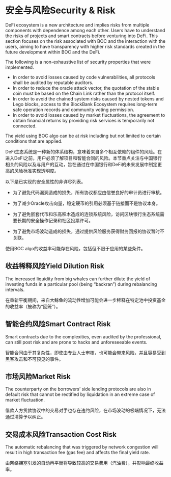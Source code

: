 # 安全与风险Security & Risk

DeFi ecosystem is a new architecture and implies risks from multiple components with dependence among each other. Users have to understand the risks of projects and smart contracts before venturing into DeFi.  This section focuses on the risk associated with BOC and the interaction with the users, aiming to have transparency with higher risk standards created in the future development within BOC and the DeFi.

The following is a non-exhaustive list of security properties that were implemented.
* In order to avoid losses caused by code vulnerabilities, all protocols shall be audited by reputable auditors.
* In order to reduce the oracle attack vector, the quotation of the stable coin must be based on the Chain Link rather than the protocol itself.
* In order to avoid the chained system risks caused by nested tokens and Lego blocks, access to the BlockBank Ecosystem requires long-term safe operation records and community voting permission.
* In order to avoid losses caused by market fluctuations, the agreement to obtain financial returns by providing risk services is temporarily not connected.

The yield using BOC algo can be at risk including but not limited  to certain conditions that are applied.

DeFi生态系统是一种新的体系结构，意味着来自多个相互依赖的组件的风险。在进入DeFi之前，用户必须了解项目和智能合同的风险。本节重点关注与中国银行相关的风险以及与用户的互动，旨在通过在中国银行和DeFi的未来发展中制定更高的风险标准实现透明度。

以下是已实现的安全属性的非详尽列表。

* 为了避免代码漏洞造成的损失，所有协议都应由信誉良好的审计员进行审核。

* 为了减少Oracle攻击向量，稳定硬币的引用必须基于链接而不是协议本身。

* 为了避免嵌套代币和乐高积木造成的连锁系统风险，访问区块银行生态系统需要长期的安全操作记录和社区投票许可。

* 为了避免市场波动造成的损失，通过提供风险服务获得财务回报的协议暂时不关联。

使用BOC algo的收益率可能存在风险，包括但不限于应用的某些条件。

## 收益稀释风险Yield Dilution Risk

The increased liquidity from big whales can further dilute the yield of investing funds in a particular pool (being “backran”) during rebalancing intervals.

在重新平衡期间，来自大鲸鱼的流动性增加可能会进一步稀释在特定池中投资基金的收益率（被称为“回笼”）。

## 智能合约风险Smart Contract Risk

Smart contracts due to the complexities, even audited by the professional, can still post risk and are prone to hacks and unforeseeable events.

智能合同由于其复杂性，即使由专业人士审核，也可能会带来风险，并且容易受到黑客攻击和不可预见的事件。

## 市场风险Market Risk

The counterparty on the borrowers’ side lending protocols are also in default risk that cannot be rectified by liquidation in an extreme case of market fluctuation.

借款人方贷款协议中的交易对手也存在违约风险，在市场波动的极端情况下，无法通过清算予以纠正。

## 交易成本风险Transaction Cost Risk

The automatic rebalancing that was triggered by network congestion will result in high transaction fee (gas fee) and affects the final yield rate.

由网络拥塞引发的自动再平衡将导致较高的交易费用（汽油费），并影响最终收益率。